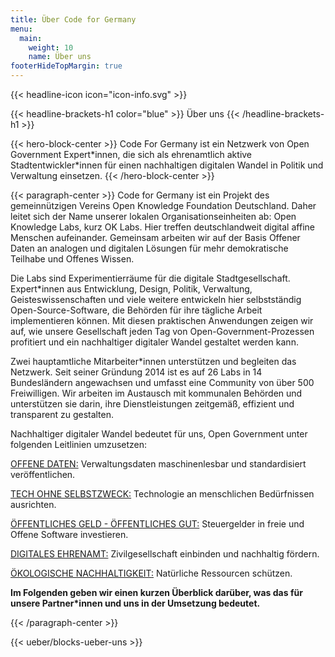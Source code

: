 ```yaml
---
title: Über Code for Germany
menu: 
  main:
    weight: 10
    name: Über uns
footerHideTopMargin: true
---
```


{{< headline-icon icon="icon-info.svg" >}}

{{< headline-brackets-h1 color="blue"  >}}
Über uns
{{< /headline-brackets-h1  >}}


{{< hero-block-center  >}}
Code For Germany ist ein Netzwerk von Open Government Expert\*innen, die sich als ehrenamtlich aktive Stadtentwickler\*innen für einen nachhaltigen digitalen Wandel in Politik und Verwaltung einsetzen. 
{{< /hero-block-center  >}}


{{< paragraph-center  >}}
Code for Germany ist ein Projekt des gemeinnützigen Vereins Open Knowledge Foundation Deutschland. Daher leitet sich der Name unserer lokalen Organisationseinheiten ab: Open Knowledge Labs, kurz OK Labs. Hier treffen deutschlandweit digital affine Menschen  aufeinander. Gemeinsam arbeiten wir auf der Basis Offener Daten an analogen und digitalen Lösungen für mehr demokratische Teilhabe und Offenes Wissen.  

Die Labs sind Experimentierräume für die digitale Stadtgesellschaft. Expert\*innen aus Entwicklung, Design, Politik, Verwaltung, Geisteswissenschaften und viele weitere entwickeln hier selbstständig Open-Source-Software, die Behörden für ihre tägliche Arbeit implementieren können. Mit diesen praktischen Anwendungen zeigen wir auf, wie unsere Gesellschaft jeden Tag von Open-Government-Prozessen profitiert und ein nachhaltiger digitaler Wandel gestaltet werden kann.

Zwei hauptamtliche Mitarbeiter\*innen unterstützen und begleiten das Netzwerk. Seit seiner Gründung 2014 ist es auf 26 Labs in 14 Bundesländern angewachsen und umfasst eine Community von über 500 Freiwilligen. Wir arbeiten im Austausch mit kommunalen Behörden und unterstützen sie darin, ihre Dienstleistungen zeitgemäß, effizient und transparent zu gestalten. 

Nachhaltiger digitaler Wandel bedeutet für uns, Open Government unter folgenden Leitlinien umzusetzen:

[OFFENE DATEN:](/ziele#heading-01-open-data) Verwaltungsdaten maschinenlesbar und standardisiert veröffentlichen.
 
[TECH OHNE SELBSTZWECK:](/ziele#heading-02-open-government) Technologie an menschlichen Bedürfnissen ausrichten. 

[ÖFFENTLICHES GELD - ÖFFENTLICHES GUT:](/ziele#heading-04-open-software) Steuergelder in freie und Offene Software 
investieren.

[DIGITALES EHRENAMT:](/ziele#heading-05-digitales-ehrenamt) Zivilgesellschaft einbinden und nachhaltig fördern.

[ÖKOLOGISCHE NACHHALTIGKEIT:](/ziele#heading-06-oekologische-nachhaltigkeit) Natürliche Ressourcen schützen. 

**Im Folgenden geben wir einen kurzen Überblick darüber, was das für unsere Partner\*innen und uns in der Umsetzung bedeutet.**

{{< /paragraph-center  >}}


{{< ueber/blocks-ueber-uns >}}
